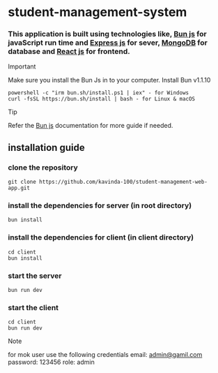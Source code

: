 # student-management-system

### This application is built using technologies like, [Bun js](https://bun.sh/) for javaScript run time and [Express js](https://expressjs.com/) for sever, [MongoDB](https://www.mongodb.com/) for database and [React js](https://react.dev/) for frontend.

> [!IMPORTANT]
> Make sure you install the Bun Js in to your computer. Install Bun v1.1.10

```
powershell -c "irm bun.sh/install.ps1 | iex" - for Windows
curl -fsSL https://bun.sh/install | bash - for Linux & macOS
```

> [!TIP]
> Refer the [Bun js](https://bun.sh/) documentation for more guide if  needed.

## installation guide
### clone the repository
```
git clone https://github.com/kavinda-100/student-management-web-app.git
```
### install the dependencies for server (in root directory)
```
bun install
```
### install the dependencies for client (in client directory)
```
cd client
bun install
```
### start the server
```
bun run dev
```
### start the client
```
cd client
bun run dev
```

> [!NOTE] 
> for mok user use the following credentials
> email: admin@gamil.com
> password: 123456
> role: admin





